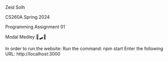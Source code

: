 Zeid Solh


CS260A Spring 2024

Programming Assignment 01

Modal Medley 🛴🛹💨


In order to run the website:
Run the command: npm start
Enter the following URL: http://localhost:3000
